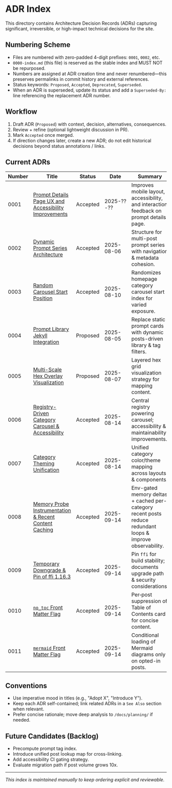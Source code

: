 # ADR Index

This directory contains Architecture Decision Records (ADRs) capturing significant, irreversible, or high-impact technical decisions for the site.

## Numbering Scheme

- Files are numbered with zero-padded 4-digit prefixes: `0001`, `0002`, etc.
- `0000-index.md` (this file) is reserved as the stable index and MUST NOT be repurposed.
- Numbers are assigned at ADR creation time and never renumbered—this preserves permalinks in commit history and external references.
- Status keywords: `Proposed`, `Accepted`, `Deprecated`, `Superseded`.
- When an ADR is superseded, update its status and add a `Superseded-By:` line referencing the replacement ADR number.

## Workflow

1. Draft ADR (`Proposed`) with context, decision, alternatives, consequences.
2. Review + refine (optional lightweight discussion in PR).
3. Mark `Accepted` once merged.
4. If direction changes later, create a new ADR; do not edit historical decisions beyond status annotations / links.

## Current ADRs

| Number | Title | Status | Date | Summary |
|--------|-------|--------|------|---------|
| 0001 | [Prompt Details Page UX and Accessibility Improvements](0001-prompt-details-page-ux-improvements.md) | Accepted | 2025-??-?? | Improves mobile layout, accessibility, and interaction feedback on prompt details page. |
| 0002 | [Dynamic Prompt Series Architecture](0002-dynamic-prompt-series-architecture.md) | Accepted | 2025-08-06 | Structure for multi-post prompt series with navigation & metadata cohesion. |
| 0003 | [Random Carousel Start Position](0003-random-carousel-start-position.md) | Accepted | 2025-08-10 | Randomizes homepage category carousel start index for varied exposure. |
| 0004 | [Prompt Library Jekyll Integration](0004-prompt-library-integration.md) | Proposed | 2025-08-05 | Replace static prompt cards with dynamic posts-driven library & tag filters. |
| 0005 | [Multi-Scale Hex Overlay Visualization](0005-multi-scale-hex-overlay.md) | Proposed | 2025-08-07 | Layered hex grid visualization strategy for mapping content. |
| 0006 | [Registry-Driven Category Carousel & Accessibility](0006-carousel-registry-driven-accessibility.md) | Accepted | 2025-08-14 | Central registry powering carousel; accessibility & maintainability improvements. |
| 0007 | [Category Theming Unification](0007-category-theming-unification.md) | Accepted | 2025-08-14 | Unified category color/theme mapping across layouts & components. |
| 0008 | [Memory Probe Instrumentation & Recent Content Caching](0008-memory-probe-and-caching.md) | Accepted | 2025-09-14 | Env-gated memory deltas + cached per-category recent posts reduce redundant loops & improve observability. |
| 0009 | [Temporary Downgrade & Pin of ffi 1.16.3](0009-ffi-downgrade-stability-and-upgrade-path.md) | Accepted | 2025-09-14 | Pin `ffi` for build stability; documents upgrade path & security considerations. |
| 0010 | [`no_toc` Front Matter Flag](0010-no-toc-front-matter-flag.md) | Accepted | 2025-09-14 | Per‑post suppression of Table of Contents card for concise content. |
| 0011 | [`mermaid` Front Matter Flag](0011-mermaid-front-matter-flag.md) | Accepted | 2025-09-14 | Conditional loading of Mermaid diagrams only on opted-in posts. |


## Conventions

- Use imperative mood in titles (e.g., "Adopt X", "Introduce Y").
- Keep each ADR self-contained; link related ADRs in a `See Also` section when relevant.
- Prefer concise rationale; move deep analysis to `/docs/planning/` if needed.

## Future Candidates (Backlog)

- Precompute prompt tag index.
- Introduce unified post lookup map for cross-linking.
- Add accessibility CI gating strategy.
- Evaluate migration path if post volume grows 10x.

---
_This index is maintained manually to keep ordering explicit and reviewable._
